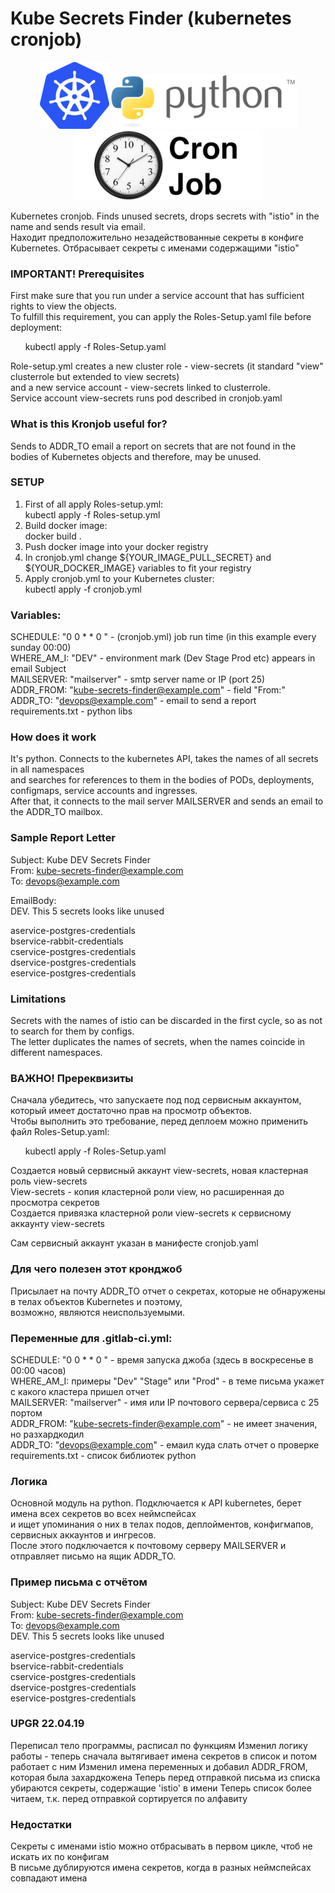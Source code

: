 # Kube Secrets Finder (kubernetes cronjob)

<div style="text-align:center"><img src ="kube.png" /><img src ="Python_logo_and_wordmark.png" /><img src="cronjob.png" /></div>  

Kubernetes cronjob. Finds unused secrets, drops secrets with "istio" in the name and sends result via email.  
Находит предположительно незадействованные секреты в конфиге Kubernetes. Отбрасывает секреты с именами содержащими "istio"

### IMPORTANT! Prerequisites
First make sure that you run under a service account that has sufficient rights to view the objects.  
To fulfill this requirement, you can apply the Roles-Setup.yaml file before deployment:  

&nbsp;&nbsp;&nbsp;&nbsp;&nbsp;&nbsp;kubectl apply -f Roles-Setup.yaml  

Role-setup.yml creates a new cluster role - view-secrets (it standard "view" clusterrole but extended to view secrets)  
and a new service account - view-secrets linked to clusterrole.  
Service account view-secrets runs pod described in cronjob.yaml  


### What is this Kronjob useful for?
Sends to ADDR_TO email a report on secrets that are not found in the bodies of Kubernetes objects and therefore,
may be unused.  

### SETUP
1. First of all apply Roles-setup.yml:  
kubectl apply -f Roles-setup.yml  
2. Build docker image:  
docker build .  
3. Push docker image into your docker registry  
4. In cronjob.yml change ${YOUR_IMAGE_PULL_SECRET} and ${YOUR_DOCKER_IMAGE} variables to fit your registry  
5. Apply cronjob.yml to your Kubernetes cluster:  
kubectl apply -f cronjob.yml  

### Variables:
SCHEDULE: "0 0 * * 0 " - (cronjob.yml) job run time (in this example every sunday 00:00)  
WHERE_AM_I: "DEV" - environment mark (Dev Stage Prod etc) appears in email Subject  
MAILSERVER: "mailserver" - smtp server name or IP (port 25)  
ADDR_FROM: "kube-secrets-finder@example.com" - field "From:"  
ADDR_TO: "devops@example.com" - email to send a report  
requirements.txt - python libs  

### How does it work
It's python. Connects to the kubernetes API, takes the names of all secrets in all namespaces  
and searches for references to them in the bodies of PODs, deployments, configmaps, service accounts and ingresses.  
After that, it connects to the mail server MAILSERVER and sends an email to the ADDR_TO mailbox.  

### Sample Report Letter
Subject: Kube DEV Secrets Finder  
From: kube-secrets-finder@example.com  
To: devops@example.com  

EmailBody:  
DEV. This 5 secrets looks like unused  

aservice-postgres-credentials  
bservice-rabbit-credentials  
cservice-postgres-credentials  
dservice-postgres-credentials  
eservice-postgres-credentials  

### Limitations
Secrets with the names of istio can be discarded in the first cycle, so as not to search for them by configs.  
The letter duplicates the names of secrets, when the names coincide in different namespaces.  


### ВАЖНО! Пререквизиты
Сначала убедитесь, что запускаете под под сервисным аккаунтом, который имеет достаточно прав на просмотр объектов.  
Чтобы выполнить это требование, перед деплоем можно применить файл Roles-Setup.yaml:  

&nbsp;&nbsp;&nbsp;&nbsp;&nbsp;&nbsp;kubectl apply -f Roles-Setup.yaml  

Создается новый сервисный аккаунт view-secrets, новая кластерная роль view-secrets  
View-secrets - копия кластерной роли view, но расширенная до просмотра секретов  
Создается привязка кластерной роли view-secrets к сервисному аккаунту view-secrets  

Сам сервисный аккаунт указан в манифесте cronjob.yaml  


### Для чего полезен этот кронджоб
Присылает на почту ADDR_TO отчет о секретах, которые не обнаружены в телах объектов Kubernetes и поэтому,  
возможно, являются неиспользуемыми.  


### Переменные для .gitlab-ci.yml:
SCHEDULE: "0 0 * * 0 " - время запуска джоба (здесь в воскресенье в 00:00 часов)  
WHERE_AM_I: примеры "Dev" "Stage" или "Prod" - в теме письма укажет с какого кластера пришел отчет  
MAILSERVER: "mailserver" - имя или IP почтового сервера/сервиса с 25 портом  
ADDR_FROM: "kube-secrets-finder@example.com" - не имеет значения, но разхардкодил  
ADDR_TO: "devops@example.com" - емаил куда слать отчет о проверке  
requirements.txt - список библиотек python  

### Логика
Основной модуль на python. Подключается к API kubernetes, берет имена всех секретов во всех неймспейсах  
и ищет упоминания о них в телах подов, деплойментов, конфигмапов, сервисных аккаунтов и ингресов.  
После этого подключается к почтовому серверу MAILSERVER и отправляет письмо на ящик ADDR_TO.  

### Пример письма с отчётом
Subject: Kube DEV Secrets Finder  
From: kube-secrets-finder@example.com  
To: devops@example.com  
DEV. This 5 secrets looks like unused  

aservice-postgres-credentials  
bservice-rabbit-credentials  
cservice-postgres-credentials  
dservice-postgres-credentials  
eservice-postgres-credentials  


### UPGR 22.04.19
Переписал тело программы, расписал по функциям
Изменил логику работы - теперь сначала вытягивает имена секретов в список и потом работает с ним
Изменил имена переменных и добавил ADDR_FROM, которая была захардкожена
Теперь перед отправкой письма из списка убираются секреты, содержащие 'istio' в имени
Теперь список более читаем, т.к. перед отправкой сортируется по алфавиту

### Недостатки
Секреты с именами istio можно отбрасывать в первом цикле, чтоб не искать их по конфигам  
В письме дублируются имена секретов, когда в разных неймспейсах совпадают имена

